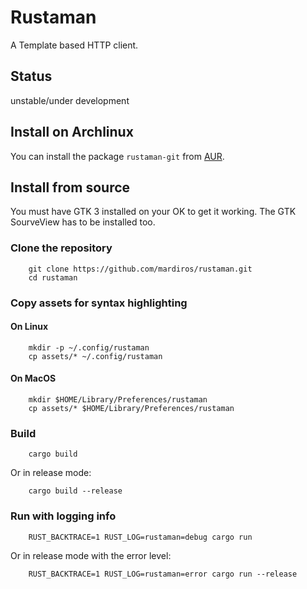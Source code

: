 # Rustaman

A Template based HTTP client.


## Status

unstable/under development


## Install on Archlinux

You can install the package `rustaman-git` from [AUR](https://aur.archlinux.org/packages/rustaman-git).


## Install from source

You must have GTK 3 installed on your OK to get it working.
The GTK SourveView has to be installed too.


### Clone the repository

```
    git clone https://github.com/mardiros/rustaman.git
    cd rustaman
```

### Copy assets for syntax highlighting

#### On Linux

```
    mkdir -p ~/.config/rustaman
    cp assets/* ~/.config/rustaman
```


#### On MacOS

```
    mkdir $HOME/Library/Preferences/rustaman
    cp assets/* $HOME/Library/Preferences/rustaman
```

### Build
```
    cargo build
```

Or in release mode:

```
    cargo build --release
```


### Run with logging info

```
    RUST_BACKTRACE=1 RUST_LOG=rustaman=debug cargo run
```

Or in release mode with the error level:

```
    RUST_BACKTRACE=1 RUST_LOG=rustaman=error cargo run --release
```
